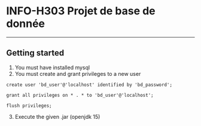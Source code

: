 # INFO-H303 Projet de base de donnée

***

## Getting started

1. You must have installed mysql
2. You must create and grant privileges to a new user

`create user 'bd_user'@'localhost' identified by 'bd_password';`

`grant all privileges on * . * to 'bd_user'@'localhost';`

`flush privileges;`

3. Execute the given .jar (openjdk 15)